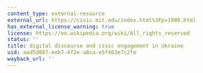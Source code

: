 ```yaml
---
content_type: external-resource
external_url: https://civic.mit.edu/index.html%3Fp=1980.html
has_external_license_warning: true
license: https://en.wikipedia.org/wiki/All_rights_reserved
status: ''
title: digital discourse and civic engagement in Ukraine
uid: aad5d887-eeb7-4f2e-a8ca-e5f463e7c2fe
wayback_url: ''
---
```

